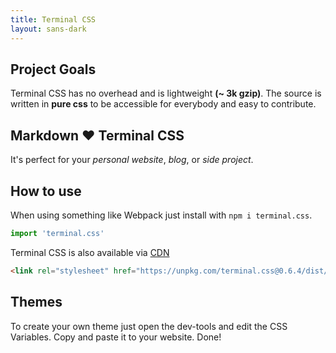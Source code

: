 ```yaml
---
title: Terminal CSS
layout: sans-dark
---
```


## Project Goals

Terminal CSS has no overhead and is lightweight **(~ 3k gzip)**. 
The source is written in **pure css** to be accessible for everybody and easy to contribute.

## Markdown ❤️ Terminal CSS 

It's perfect for your *personal website*, *blog*, or *side project*.

## How to use

When using something like Webpack just install with `npm i terminal.css`.

```js
import 'terminal.css'
```

Terminal CSS is also available via [CDN](https://unpkg.com/terminal.css@0.6.4/dist/terminal.min.css)

```html
<link rel="stylesheet" href="https://unpkg.com/terminal.css@0.6.4/dist/terminal.min.css" />
```

## Themes

To create your own theme just open the dev-tools and edit the CSS Variables. Copy and paste it to your website. Done!